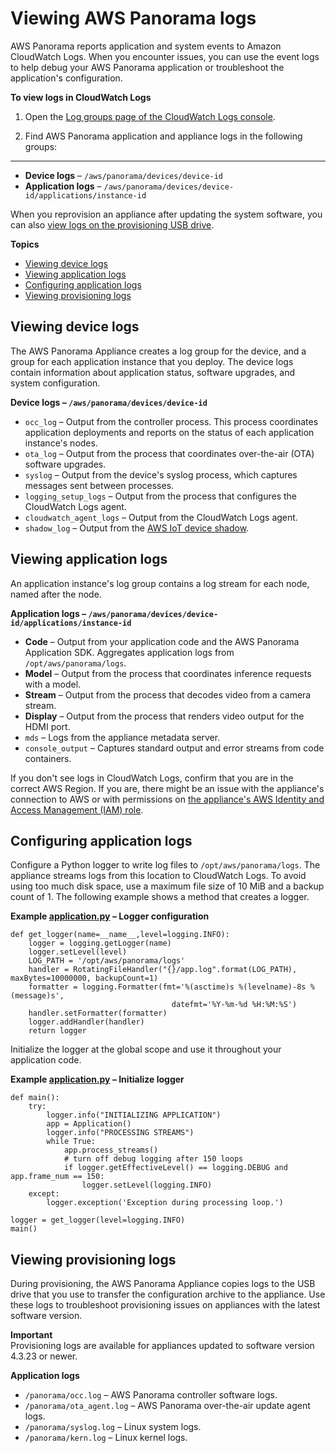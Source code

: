 # Viewing AWS Panorama logs<a name="monitoring-logging"></a>

AWS Panorama reports application and system events to Amazon CloudWatch Logs\. When you encounter issues, you can use the event logs to help debug your AWS Panorama application or troubleshoot the application's configuration\. 

**To view logs in CloudWatch Logs**

1. Open the [Log groups page of the CloudWatch Logs console](https://console.aws.amazon.com/cloudwatch/home#logsV2:log-groups)\.

1. Find AWS Panorama application and appliance logs in the following groups:

****
   + **Device logs** – `/aws/panorama/devices/device-id`
   + **Application logs** – `/aws/panorama/devices/device-id/applications/instance-id`

When you reprovision an appliance after updating the system software, you can also [view logs on the provisioning USB drive](#monitoring-logging-provisioning)\.

**Topics**
+ [Viewing device logs](#monitoring-logging-device)
+ [Viewing application logs](#monitoring-logging-application)
+ [Configuring application logs](#monitoring-logging-configuration)
+ [Viewing provisioning logs](#monitoring-logging-provisioning)

## Viewing device logs<a name="monitoring-logging-device"></a>

The AWS Panorama Appliance creates a log group for the device, and a group for each application instance that you deploy\. The device logs contain information about application status, software upgrades, and system configuration\.

**Device logs – `/aws/panorama/devices/device-id`**
+ `occ_log` – Output from the controller process\. This process coordinates application deployments and reports on the status of each application instance's nodes\.
+ `ota_log` – Output from the process that coordinates over\-the\-air \(OTA\) software upgrades\.
+ `syslog` – Output from the device's syslog process, which captures messages sent between processes\.
+ `logging_setup_logs` – Output from the process that configures the CloudWatch Logs agent\.
+ `cloudwatch_agent_logs` – Output from the CloudWatch Logs agent\.
+ `shadow_log` – Output from the [AWS IoT device shadow](https://docs.aws.amazon.com/iot/latest/developerguide/iot-device-shadows.html)\.

## Viewing application logs<a name="monitoring-logging-application"></a>

An application instance's log group contains a log stream for each node, named after the node\.

**Application logs – `/aws/panorama/devices/device-id/applications/instance-id`**
+ **Code** – Output from your application code and the AWS Panorama Application SDK\. Aggregates application logs from `/opt/aws/panorama/logs`\.
+ **Model** – Output from the process that coordinates inference requests with a model\.
+ **Stream** – Output from the process that decodes video from a camera stream\.
+ **Display** – Output from the process that renders video output for the HDMI port\.
+ `mds` – Logs from the appliance metadata server\.
+ `console_output` – Captures standard output and error streams from code containers\.

If you don't see logs in CloudWatch Logs, confirm that you are in the correct AWS Region\. If you are, there might be an issue with the appliance's connection to AWS or with permissions on [the appliance's AWS Identity and Access Management \(IAM\) role](permissions-services.md)\.

## Configuring application logs<a name="monitoring-logging-configuration"></a>

Configure a Python logger to write log files to `/opt/aws/panorama/logs`\. The appliance streams logs from this location to CloudWatch Logs\. To avoid using too much disk space, use a maximum file size of 10 MiB and a backup count of 1\. The following example shows a method that creates a logger\.

**Example [application\.py](https://github.com/awsdocs/aws-panorama-developer-guide/blob/main/sample-apps/aws-panorama-sample/packages/123456789012-SAMPLE_CODE-1.0/application.py#L181) – Logger configuration**  

```
def get_logger(name=__name__,level=logging.INFO):
    logger = logging.getLogger(name)
    logger.setLevel(level)
    LOG_PATH = '/opt/aws/panorama/logs'
    handler = RotatingFileHandler("{}/app.log".format(LOG_PATH), maxBytes=10000000, backupCount=1)
    formatter = logging.Formatter(fmt='%(asctime)s %(levelname)-8s %(message)s',
                                    datefmt='%Y-%m-%d %H:%M:%S')
    handler.setFormatter(formatter)
    logger.addHandler(handler)
    return logger
```

Initialize the logger at the global scope and use it throughout your application code\.

**Example [application\.py](https://github.com/awsdocs/aws-panorama-developer-guide/blob/main/sample-apps/aws-panorama-sample/packages/123456789012-SAMPLE_CODE-1.0/application.py#L205) – Initialize logger**  

```
def main():
    try:
        logger.info("INITIALIZING APPLICATION")
        app = Application()
        logger.info("PROCESSING STREAMS")
        while True:
            app.process_streams()
            # turn off debug logging after 150 loops
            if logger.getEffectiveLevel() == logging.DEBUG and app.frame_num == 150:
                logger.setLevel(logging.INFO)
    except:
        logger.exception('Exception during processing loop.')

logger = get_logger(level=logging.INFO)
main()
```

## Viewing provisioning logs<a name="monitoring-logging-provisioning"></a>

During provisioning, the AWS Panorama Appliance copies logs to the USB drive that you use to transfer the configuration archive to the appliance\. Use these logs to troubleshoot provisioning issues on appliances with the latest software version\.

**Important**  
Provisioning logs are available for appliances updated to software version 4\.3\.23 or newer\.

**Application logs**
+ `/panorama/occ.log` – AWS Panorama controller software logs\.
+ `/panorama/ota_agent.log` – AWS Panorama over\-the\-air update agent logs\.
+ `/panorama/syslog.log` – Linux system logs\.
+ `/panorama/kern.log` – Linux kernel logs\.